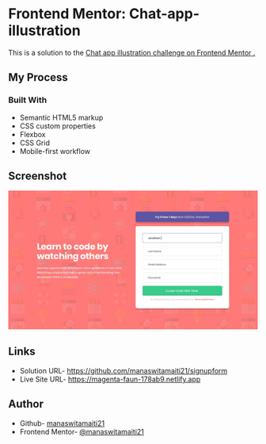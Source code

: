 
# Frontend Mentor: Chat-app-illustration

This is a solution to the [Chat app illustration challenge on Frontend Mentor .](https://www.frontendmentor.io/challenges/intro-component-with-signup-form-5cf91bd49edda32581d28fd1)


## My Process

### Built With
- Semantic HTML5 markup
- CSS custom properties
- Flexbox
- CSS Grid
- Mobile-first workflow




## Screenshot

![App Screenshot](https://github.com/manaswitamaiti21/signupform/blob/main/design/desktop-design.jpg?raw=true)


## Links

- Solution URL- https://github.com/manaswitamaiti21/signupform
- Live Site URL- https://magenta-faun-178ab9.netlify.app


## Author

- Github- [manaswitamaiti21](https://github.com/manaswitamaiti21)
- Frontend Mentor- [@manaswitamaiti21](https://www.frontendmentor.io/profile/manaswitamaiti21)

